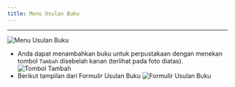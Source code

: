 ```yaml
---
title: Menu Usulan Buku
---
```

***

![Menu Usulan Buku](https://media.discordapp.net/attachments/901502995525693551/1026139096399216650/unknown.png?width=1440&height=329)

- Anda dapat menambahkan buku untuk perpustakaan dengan menekan tombol `Tambah` disebelah kanan (terlihat pada foto diatas).
![Tombol Tambah](https://media.discordapp.net/attachments/901502995525693551/1026139434011344980/unknown.png)
- Berikut tampilan dari Formulir Usulan Buku
![Formulir Usulan Buku](https://media.discordapp.net/attachments/901502995525693551/1026139550482960544/unknown.png?width=1440&height=458)